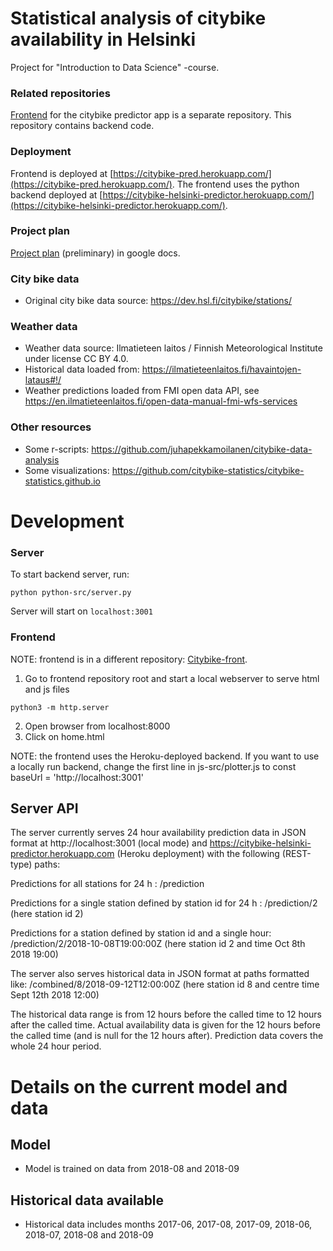 # Statistical analysis of citybike availability in Helsinki

Project for "Introduction to Data Science" -course.

### Related repositories
[Frontend](https://github.com/mikkokotola/citybike-front/) for the citybike predictor app is a separate repository. This repository contains backend code.

### Deployment
Frontend is deployed at [https://citybike-pred.herokuapp.com/](https://citybike-pred.herokuapp.com/). The frontend uses the python backend deployed at [https://citybike-helsinki-predictor.herokuapp.com/](https://citybike-helsinki-predictor.herokuapp.com/).

### Project plan
[Project plan](https://docs.google.com/document/d/1X3f5UQMo5cpXqYQnJM6-z-aw4sNIrAeuVKdYuzaYq7E/edit?usp=sharing) (preliminary) in google docs.

### City bike data
* Original city bike data source: https://dev.hsl.fi/citybike/stations/

### Weather data
* Weather data source: Ilmatieteen laitos / Finnish Meteorological Institute under license CC BY 4.0.
* Historical data loaded from: https://ilmatieteenlaitos.fi/havaintojen-lataus#!/
* Weather predictions loaded from FMI open data API, see https://en.ilmatieteenlaitos.fi/open-data-manual-fmi-wfs-services

### Other resources
* Some r-scripts: https://github.com/juhapekkamoilanen/citybike-data-analysis
* Some visualizations: https://github.com/citybike-statistics/citybike-statistics.github.io

# Development

### Server

To start backend server, run: 

```
python python-src/server.py
```

Server will start on `localhost:3001`

### Frontend

NOTE: frontend is in a different repository: [Citybike-front](https://github.com/mikkokotola/citybike-front).

1. Go to frontend repository root and start a local webserver to serve html and js files

```
python3 -m http.server
```

2. Open browser from localhost:8000
3. Click on home.html

NOTE: the frontend uses the Heroku-deployed backend. If you want to use a locally run backend, change the first line in js-src/plotter.js to const baseUrl = 'http://localhost:3001'

## Server API

The server currently serves 24 hour availability prediction data in JSON format at http://localhost:3001 (local mode) and https://citybike-helsinki-predictor.herokuapp.com (Heroku deployment) with the following (REST-type) paths:

Predictions for all stations for 24 h :
/prediction

Predictions for a single station defined by station id for 24 h :
/prediction/2 (here station id 2)

Predictions for a station defined by station id and a single hour:
/prediction/2/2018-10-08T19:00:00Z (here station id 2 and time Oct 8th 2018 19:00)

The server also serves historical data in JSON format at paths formatted like:
/combined/8/2018-09-12T12:00:00Z (here station id 8 and centre time Sept 12th 2018 12:00)

The historical data range is from 12 hours before the called time to 12 hours after the called time. Actual availability data is given for the 12 hours before the called time (and is null for the 12 hours after). Prediction data covers the whole 24 hour period.

# Details on the current model and data

## Model
* Model is trained on data from 2018-08 and 2018-09

## Historical data available
* Historical data includes months 2017-06, 2017-08, 2017-09, 2018-06, 2018-07, 2018-08 and 2018-09
